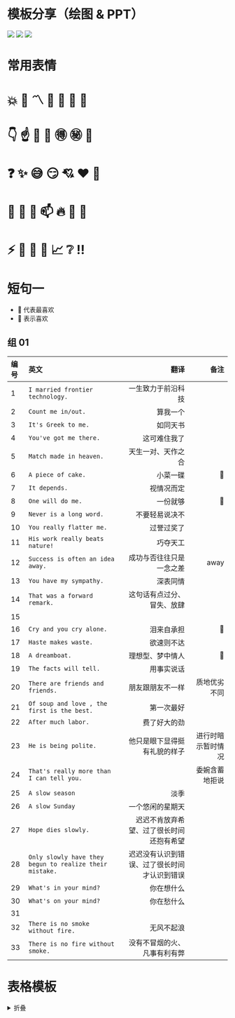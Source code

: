 # 模板分享（绘图 & PPT）

<img src="https://img.shields.io/badge/draw.io-绘图-ff5722.svg?colorB=00CD00&logo=diagramsdotnet" />
<img src="https://img.shields.io/badge/PPT-幻灯片-ff5722.svg?colorB=ff69b4&logo=wasmer" />
<img src="https://img.shields.io/badge/笔记-英语口语-ff5722.svg?colorB=FFB6C1&logo=microsoftonenote" />

# 常用表情

# :boom:  🤗  :part_alternation_mark:  :wave:  :yawning_face:   :bookmark_tabs:  :bookmark:
#  :point_down:   :point_up:   :raised_hands:   :clap:   :ideograph_advantage:   :secret:  :underage:
# :question: :sparkles: :sweat_smile:   :smirk:   :cupid:   :heart:  🤔
# :egg: :cut_of_meat: :milk_glass: :mailbox:   :fire:   :open_hands:  🧐
# :zap: :bell:  :scroll: :ledger:  :chart_with_upwards_trend: :grey_question:  :bangbang:

# 短句一

- 🤗 代表最喜欢
- :clap: 表示喜欢

## 组 01
| 编号 | 英文 | 翻译 | 备注 |
| :- | :- | -: | -: |
| 1 | `I married frontier technology.` | 一生致力于前沿科技 |  |
| 2 | `Count me in/out.` | 算我一个 |  |
| 3 | `It's Greek to me.` | 如同天书 |  |
| 4 | `You've got me there.` | 这可难住我了 |  |
| 5 | `Match made in heaven.` | 天生一对、天作之合 |  |
| 6 | `A piece of cake.` | 小菜一碟 | :clap: |
| 7 | `It depends.` | 视情况而定 |  |
| 8 | `One will do me.` | 一份就够 | :clap: |
| 9 | `Never is a long word.` | 不要轻易说决不 |  |
| 10 | `You really flatter me.` | 过誉过奖了 |  |
| 11 | `His work really beats nature!` | 巧夺天工 |  |
| 12 | `Success is often an idea away.` | 成功与否往往只是一念之差 | away |
| 13 | `You have my sympathy.` | 深表同情 |  |
| 14 | `That was a forward remark.` | 这句话有点过分、冒失、放肆 |  |
| 15 |  |                                              |  |
| 16 | `Cry and you cry alone.` | 泪来自承担 | :clap: |
| 17 | `Haste makes waste.` | 欲速则不达 |  |
| 18 | `A dreamboat.` | 理想型、梦中情人 | :clap: |
| 19 | `The facts will tell.` | 用事实说话 |  |
| 20 | `There are friends and friends.` | 朋友跟朋友不一样 | 质地优劣不同 |
| 21 | `Of soup and love , the first is the best.` | 第一次最好 |  |
| 22 | `After much labor.` | 费了好大的劲 |  |
| 23 | `He is being polite.` | 他只是眼下显得挺有礼貌的样子 | 进行时暗示暂时情况 |
| 24 | `That's really more than I can tell you.` |  | 委婉含蓄地拒说 |
| 25 | `A slow season` | 淡季 |  |
| 26 | `A slow Sunday` | 一个悠闲的星期天 |  |
| 27 | `Hope dies slowly.` | 迟迟不肯放弃希望、过了很长时间还抱有希望 |  |
| 28 | `Only slowly have they begun to realize their mistake.` | 迟迟没有认识到错误、过了很长时间才认识到错误 |  |
| 29 | `What's in your mind?` | 你在想什么 |  |
| 30 | `What's on your mind?` | 你在愁什么 |  |
| 31 |                                                         |                                              |  |
| 32 | `There is no smoke without fire.` | 无风不起浪 |  |
| 33 | `There is no fire without smoke.` | 没有不冒烟的火、凡事有利有弊 |  |

# 表格模板

<details>
<summary>折叠</summary>

| 编号 | 英文 | 翻译 | 注释 |
| :- | :-: | -: | -: |
| 1 |  |  |  |
| 2 |  |  |  |
| 3 |  |  |  |
| 4 |  |  |  |
| 5 |  |  |  |
| 6 |  |  |  |
| 7 |  |  |  |
| 8 |  |  |  |
| 9 |  |  |  |
| 10 |  |  |  |
| 11 |  |  |  |
| 12 |  |  |  |
| 13 |  |  |  |
| 14 |  |  |  |
| 15 |  |  |  |
| 16 |  |  |  |
| 17 |  |  |  |
| 18 |  |  |  |
| 19 |  |  |  |
| 20 |  |  |  |
| 21 |  |  |  |
| 22 |  |  |  |
| 23 |  |  |  |
| 24 |  |  |  |
| 25 |  |  |  |
| 26 |  |  |  |
| 27 |  |  |  |
| 28 |  |  |  |
| 29 |  |  |  |
| 30 |  |  |  |
| 31 |  |  |  |
| 32 |  |  |  |
| 33 |  |  |  |

</details>

